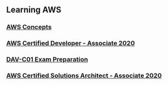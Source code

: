 ## Learning AWS

### [AWS Concepts](AWS-Concepts.md)
### [AWS Certified Developer - Associate 2020](AWS-Certified-Developer.md)
### [DAV-C01 Exam Preparation](DAV-C01-preparation.md)
### [AWS Certified Solutions Architect - Associate 2020](AWS-Certified-Solutions-Architect-Associate.md)